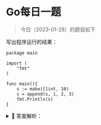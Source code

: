 # Go每日一题

> 今日（2023-01-28）的题目如下

写出程序运行的结果：

```golang
package main

import (
    "fmt"
)

func main(){
    s := make([]int, 10)
    s = append(s, 1, 2, 3)
    fmt.Println(s)
}
```


<details>
<summary style="cursor: pointer">🔑 答案解析：</summary>
<div>

```golang
[0 0 0 0 0 0 0 0 0 0 1 2 3]
```

考点

切片追加, make 初始化均为 0

</div>
</details>